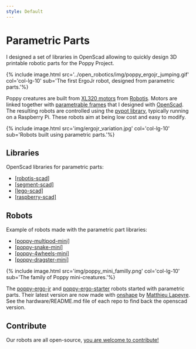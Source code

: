 ```yaml
---
style: Default
---
```


# Parametric Parts

I designed a set of libraries in OpenScad allowing to quickly design 3D printable robotic parts for the Poppy Project.

{% include image.html src='../open_robotics/img/poppy_ergojr_jumping.gif' col='col-lg-10' sub='The first ErgoJr robot, designed from parametric parts.'%}

Poppy creatures are built from [XL320 motors](http://support.robotis.com/en/product/dynamixel/xl-series/xl-320.htm) from [Robotis](http://en.robotis.com/). Motors are linked together with [parametrable frames](https://github.com/jgrizou/robotis-scad) that I designed with [OpenScad](http://www.openscad.org/). The resulting robots are controlled using the [pypot library](https://github.com/poppy-project/pypot), typically running on a Raspberry Pi. These robots aim at being low cost and easy to modify.

{% include image.html src='img/ergojr_variation.jpg' col='col-lg-10' sub='Robots built using parametric parts.'%}

## Libraries

OpenScad libraries for parametric parts:
- [[robotis-scad]](https://github.com/jgrizou/robotis-scad)
- [[segment-scad]](https://github.com/jgrizou/segment-scad)
- [[lego-scad]](https://github.com/jgrizou/lego-scad)
- [[raspberry-scad]](https://github.com/jgrizou/raspberry-scad)

## Robots

Example of robots made with the parametric part libraries:
- [[poppy-multipod-mini]](https://github.com/poppy-project/poppy-multipod-mini)
- [[poppy-snake-mini]](https://github.com/poppy-project/poppy-snake-mini)
- [[poppy-4wheels-mini]](https://github.com/poppy-project/poppy-4wheels-mini)
- [[poppy-dragster-mini]](https://github.com/poppy-project/poppy-dragster-mini)

{% include image.html src='img/poppy_mini_familly.png' col='col-lg-10' sub='The family of Poppy mini-creatures.'%}

The [poppy-ergo-jr](https://github.com/poppy-project/poppy-ergo-jr) and [poppy-ergo-starter](https://github.com/poppy-project/poppy-ergo-starter) robots started with parametric parts. Their latest version are now made with [onshape](https://www.onshape.com/) by [Matthieu Lapeyre](https://github.com/matthieu-lapeyre). See the hardware/README.md file of each repo to find back the openscad version.

## Contribute

Our robots are all open-source, [you are welcome to contribute!](https://forum.poppy-project.org/t/cfc-extending-the-poppy-mini-family-we-need-your-help/1346)
